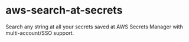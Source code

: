 # aws-search-at-secrets
Search any string at all your secrets saved at AWS Secrets Manager with multi-account/SSO support.
